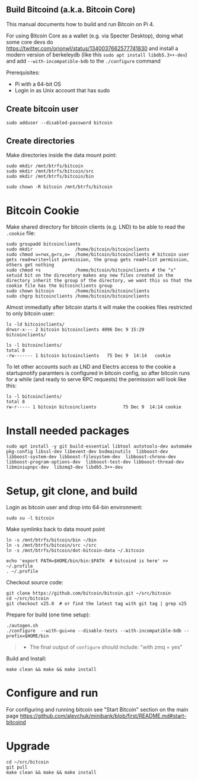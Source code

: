 ## Build Bitcoind (a.k.a. Bitcoin Core)

This manual documents how to build and run Bitcoin on Pi 4.

For using Bitcoin Core as a wallet (e.g. via Specter Desktop), doing what some core devs do https://twitter.com/orionwl/status/1340037662577741830 and install a modern version of berkeleydb (like this `sudo apt install libdb5.3++-dev`) and add `--with-incompatible-bdb` to the `./configure` command

Prerequisites:
 * Pi with a 64-bit OS
 * Login in as Unix account that has sudo

## Create bitcoin user

```
sudo adduser --disabled-password bitcoin
```

## Create directories

Make directories inside the data mount point:
```
sudo mkdir /mnt/btrfs/bitcoin
sudo mkdir /mnt/btrfs/bitcoin/src
sudo mkdir /mnt/btrfs/bitcoin/bin

sudo chown -R bitcoin /mnt/btrfs/bitcoin
```

# Bitcoin Cookie

Make shared directory for bitcoin clients (e.g. LND) to be able to read the `.cookie` file:

```
sudo groupadd bitcoinclients
sudo mkdir                /home/bitcoin/bitcoinclients
sudo chmod u=rwx,g=rx,o=  /home/bitcoin/bitcoinclients # bitcoin user gets read+write+list permission, the group gets read+list permission, others get nothing
sudo chmod +s             /home/bitcoin/bitcoinclients # the "s" setuid bit on the direcetory makes any new files created in the directory inherit the group of the directory, we want this so that the cookie file has the bitcoinclients group
sudo chown bitcoin        /home/bitcoin/bitcoinclients
sudo chgrp bitcoinclients /home/bitcoin/bitcoinclients
```

Almost immediatly after bitcoin starts it will make the cookies files restricted to only bitcoin user:
```
ls -ld bitcoinclients/
drwsr-x--- 2 bitcoin bitcoinclients 4096 Dec 9 15:29    bitcoinclients/

ls -l bitcoinclients/
total 8
-rw------- 1 bitcoin bitcoinclients   75 Dec 9  14:14   cookie
```

To let other accounts such as LND and Electrs access to the cookie a startupnotify paramters is configured in bitcoin config, so after bitcoin runs for a while (and ready to serve RPC requests) the permission will look like this:
```
ls -l bitcoinclients/
total 8
rw-r----- 1 bitcoin bitcoinclients          75 Dec 9  14:14 cookie
```

# Install needed packages
```
sudo apt install -y git build-essential libtool autotools-dev automake pkg-config libssl-dev libevent-dev bsdmainutils  libboost-dev libboost-system-dev libboost-filesystem-dev  libboost-chrono-dev libboost-program-options-dev  libboost-test-dev libboost-thread-dev  libminiupnpc-dev  libzmq3-dev libdb5.3++-dev
```


# Setup, git clone, and build

Login as bitcoin user and drop into 64-bin environment:
```
sudo su -l bitcoin
```

Make symlinks back to data mount point
```
ln -s /mnt/btrfs/bitcoin/bin ~/bin
ln -s /mnt/btrfs/bitcoin/src ~/src
ln -s /mnt/btrfs/bitcoin/dot-bitcoin-data ~/.bitcoin

echo 'export PATH=$HOME/bin/bin:$PATH  # bitcoind is here' >> ~/.profile
. ~/.profile
```


Checkout source code:
```
git clone https://github.com/bitcoin/bitcoin.git ~/src/bitcoin
cd ~/src/bitcoin
git checkout v25.0  # or find the latest tag with git tag | grep v25
```

Prepare for build (one time setup):
```
./autogen.sh
./configure  --with-gui=no --disable-tests --with-incompatible-bdb --prefix=$HOME/bin 
```
> - The final output of `configure` should include:   "with zmq  = yes"

Build and Install:
```
make clean && make && make install
```

# Configure and run

For configuring and running bitcoin see "Start Bitcoin" section on the main page https://github.com/alevchuk/minibank/blob/first/README.md#start-bitcoind

# Upgrade
```
cd ~/src/bitcoin
git pull
make clean && make && make install
```
